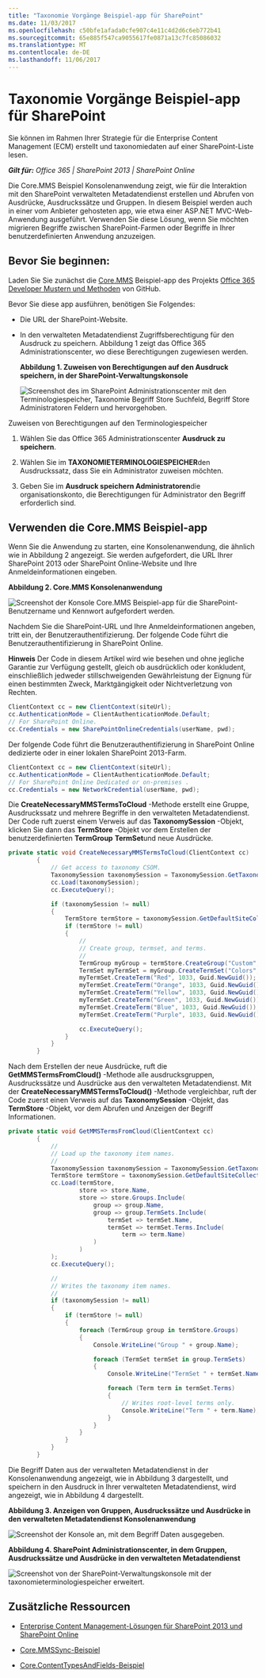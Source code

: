 ```yaml
---
title: "Taxonomie Vorgänge Beispiel-app für SharePoint"
ms.date: 11/03/2017
ms.openlocfilehash: c50bfe1afada0cfe907c4e11c4d2d6c6eb772b41
ms.sourcegitcommit: 65e885f547ca9055617fe0871a13c7fc85086032
ms.translationtype: MT
ms.contentlocale: de-DE
ms.lasthandoff: 11/06/2017
---
```

# <a name="taxonomy-operations-sample-app-for-sharepoint"></a>Taxonomie Vorgänge Beispiel-app für SharePoint

Sie können im Rahmen Ihrer Strategie für die Enterprise Content Management (ECM) erstellt und taxonomiedaten auf einer SharePoint-Liste lesen.
    
_**Gilt für:** Office 365 | SharePoint 2013 | SharePoint Online_

Die Core.MMS Beispiel Konsolenanwendung zeigt, wie für die Interaktion mit den SharePoint verwalteten Metadatendienst erstellen und Abrufen von Ausdrücke, Ausdruckssätze und Gruppen. In diesem Beispiel werden auch in einer vom Anbieter gehosteten app, wie etwa einer ASP.NET MVC-Web-Anwendung ausgeführt. Verwenden Sie diese Lösung, wenn Sie möchten migrieren Begriffe zwischen SharePoint-Farmen oder Begriffe in Ihrer benutzerdefinierten Anwendung anzuzeigen.   

## <a name="before-you-begin"></a>Bevor Sie beginnen:
<a name="sectionSection0"> </a>

Laden Sie Sie zunächst die [Core.MMS](https://github.com/SharePoint/PnP/tree/master/Samples/Core.MMS) Beispiel-app des Projekts [Office 365 Developer Mustern und Methoden](https://github.com/SharePoint/PnP/tree/dev) von GitHub.

Bevor Sie diese app ausführen, benötigen Sie Folgendes:

- Die URL der SharePoint-Website.
    
- In den verwalteten Metadatendienst Zugriffsberechtigung für den Ausdruck zu speichern. Abbildung 1 zeigt das Office 365 Administrationscenter, wo diese Berechtigungen zugewiesen werden. 
    
    **Abbildung 1. Zuweisen von Berechtigungen auf den Ausdruck speichern, in der SharePoint-Verwaltungskonsole**

    ![Screenshot des im SharePoint Administrationscenter mit den Terminologiespeicher, Taxonomie Begriff Store Suchfeld, Begriff Store Administratoren Feldern und hervorgehoben.](media/5a9d8c07-afce-4d9e-b0d1-10b28e089278.png)
    
Zuweisen von Berechtigungen auf den Terminologiespeicher

  1. Wählen Sie das Office 365 Administrationscenter **Ausdruck zu speichern**.
    
  2. Wählen Sie im **TAXONOMIETERMINOLOGIESPEICHER**den Ausdruckssatz, dass Sie ein Administrator zuweisen möchten.
    
  3. Geben Sie im **Ausdruck speichern Administratoren**die organisationskonto, die Berechtigungen für Administrator den Begriff erforderlich sind.

## <a name="using-the-coremms-sample-app"></a>Verwenden die Core.MMS Beispiel-app
<a name="sectionSection1"> </a>

Wenn Sie die Anwendung zu starten, eine Konsolenanwendung, die ähnlich wie in Abbildung 2 angezeigt. Sie werden aufgefordert, die URL Ihrer SharePoint 2013 oder SharePoint Online-Website und Ihre Anmeldeinformationen eingeben. 

**Abbildung 2. Core.MMS Konsolenanwendung**

![Screenshot der Konsole Core.MMS Beispiel-app für die SharePoint-Benutzername und Kennwort aufgefordert werden.](media/5ddaf3f1-2d7c-4818-9a9a-b0e905226db5.png)

Nachdem Sie die SharePoint-URL und Ihre Anmeldeinformationen angeben, tritt ein, der Benutzerauthentifizierung. Der folgende Code führt die Benutzerauthentifizierung in SharePoint Online.
    
**Hinweis** Der Code in diesem Artikel wird wie besehen und ohne jegliche Garantie zur Verfügung gestellt, gleich ob ausdrücklich oder konkludent, einschließlich jedweder stillschweigenden Gewährleistung der Eignung für einen bestimmten Zweck, Marktgängigkeit oder Nichtverletzung von Rechten.

```C#
ClientContext cc = new ClientContext(siteUrl);
cc.AuthenticationMode = ClientAuthenticationMode.Default;
// For SharePoint Online.
cc.Credentials = new SharePointOnlineCredentials(userName, pwd);
```

Der folgende Code führt die Benutzerauthentifizierung in SharePoint Online dedizierte oder in einer lokalen SharePoint 2013-Farm.

```C#
ClientContext cc = new ClientContext(siteUrl);
cc.AuthenticationMode = ClientAuthenticationMode.Default;
// For SharePoint Online Dedicated or on-premises .
cc.Credentials = new NetworkCredential(userName, pwd);
```

Die **CreateNecessaryMMSTermsToCloud** -Methode erstellt eine Gruppe, Ausdruckssatz und mehrere Begriffe in den verwalteten Metadatendienst. Der Code ruft zuerst einem Verweis auf das **TaxonomySession** -Objekt, klicken Sie dann das **TermStore** -Objekt vor dem Erstellen der benutzerdefinierten **TermGroup** **TermSet**und neue Ausdrücke. 

```C#
private static void CreateNecessaryMMSTermsToCloud(ClientContext cc)
        {
            // Get access to taxonomy CSOM.
            TaxonomySession taxonomySession = TaxonomySession.GetTaxonomySession(cc);
            cc.Load(taxonomySession);
            cc.ExecuteQuery();

            if (taxonomySession != null)
            {
                TermStore termStore = taxonomySession.GetDefaultSiteCollectionTermStore();
                if (termStore != null)
                {
                    //
                    // Create group, termset, and terms.
                    //
                    TermGroup myGroup = termStore.CreateGroup("Custom", Guid.NewGuid());
                    TermSet myTermSet = myGroup.CreateTermSet("Colors", Guid.NewGuid(), 1033);
                    myTermSet.CreateTerm("Red", 1033, Guid.NewGuid());
                    myTermSet.CreateTerm("Orange", 1033, Guid.NewGuid());
                    myTermSet.CreateTerm("Yellow", 1033, Guid.NewGuid());
                    myTermSet.CreateTerm("Green", 1033, Guid.NewGuid());
                    myTermSet.CreateTerm("Blue", 1033, Guid.NewGuid());
                    myTermSet.CreateTerm("Purple", 1033, Guid.NewGuid());

                    cc.ExecuteQuery();
                }
            }
        }
```

Nach dem Erstellen der neue Ausdrücke, ruft die **GetMMSTermsFromCloud()** -Methode alle ausdrucksgruppen, Ausdruckssätze und Ausdrücke aus den verwalteten Metadatendienst. Mit der **CreateNecessaryMMSTermsToCloud()** -Methode vergleichbar, ruft der Code zuerst einen Verweis auf das **TaxonomySession** -Objekt, das **TermStore** -Objekt, vor dem Abrufen und Anzeigen der Begriff Informationen.

```C#
private static void GetMMSTermsFromCloud(ClientContext cc)
        {
            //
            // Load up the taxonomy item names.
            //
            TaxonomySession taxonomySession = TaxonomySession.GetTaxonomySession(cc);
            TermStore termStore = taxonomySession.GetDefaultSiteCollectionTermStore();
            cc.Load(termStore,
                    store => store.Name,
                    store => store.Groups.Include(
                        group => group.Name,
                        group => group.TermSets.Include(
                            termSet => termSet.Name,
                            termSet => termSet.Terms.Include(
                                term => term.Name)
                        )
                    )
            );
            cc.ExecuteQuery();

            //
            // Writes the taxonomy item names.
            //
            if (taxonomySession != null)
            {
                if (termStore != null)
                {
                    foreach (TermGroup group in termStore.Groups)
                    {
                        Console.WriteLine("Group " + group.Name);

                        foreach (TermSet termSet in group.TermSets)
                        {
                            Console.WriteLine("TermSet " + termSet.Name);

                            foreach (Term term in termSet.Terms)
                            {
                                // Writes root-level terms only.
                                Console.WriteLine("Term " + term.Name);
                            }
                        }
                    }
                }
            }
        }
```

Die Begriff Daten aus der verwalteten Metadatendienst in der Konsolenanwendung angezeigt, wie in Abbildung 3 dargestellt, und speichern in den Ausdruck in Ihrer verwalteten Metadatendienst, wird angezeigt, wie in Abbildung 4 dargestellt.

**Abbildung 3. Anzeigen von Gruppen, Ausdruckssätze und Ausdrücke in den verwalteten Metadatendienst Konsolenanwendung**

![Screenshot der Konsole an, mit dem Begriff Daten ausgegeben.](media/a8907a10-8b4d-463f-89bc-811f9af4b34e.png)

**Abbildung 4. SharePoint Administrationscenter, in dem Gruppen, Ausdruckssätze und Ausdrücke in den verwalteten Metadatendienst**

![Screenshot von der SharePoint-Verwaltungskonsole mit der taxonomieterminologiespeicher erweitert.](media/9e623deb-569b-457a-ad1c-fa6d0d4d0a38.png)

## <a name="additional-resources"></a>Zusätzliche Ressourcen
<a name="bk_addresources"> </a>

-  [Enterprise Content Management-Lösungen für SharePoint 2013 und SharePoint Online](Enterprise-Content-Management-solutions-for-SharePoint-2013-and-SharePoint-Online.md)
    
-  [Core.MMSSync-Beispiel](https://github.com/SharePoint/PnP/tree/master/Samples/Core.MMSSync)
    
-  [Core.ContentTypesAndFields-Beispiel](https://github.com/SharePoint/PnP/tree/master/Samples/Core.ContentTypesAndFields)
